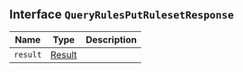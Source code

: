 ## Interface `QueryRulesPutRulesetResponse`

| Name | Type | Description |
| - | - | - |
| `result` | [Result](./Result.md) | &nbsp; |
